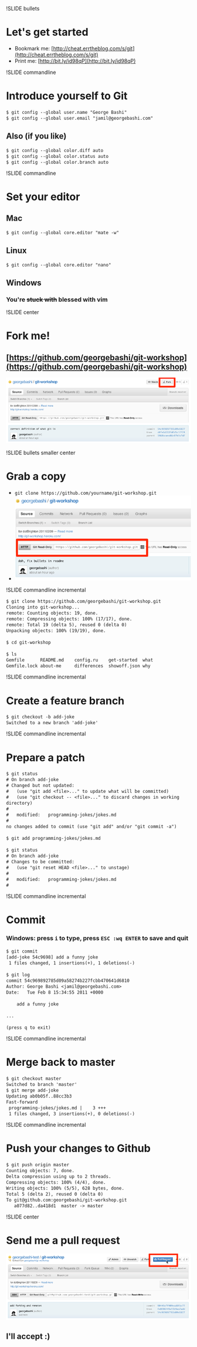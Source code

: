 !SLIDE bullets
# Let's get started #
* Bookmark me: [http://cheat.errtheblog.com/s/git](http://cheat.errtheblog.com/s/git)
* Print me: [http://bit.ly/id98qP](http://bit.ly/id98qP)

!SLIDE commandline
# Introduce yourself to Git #
    $ git config --global user.name "George Bashi"
    $ git config --global user.email "jamil@georgebashi.com"
## Also (if you like) ##
    $ git config --global color.diff auto
    $ git config --global color.status auto
    $ git config --global color.branch auto

!SLIDE commandline
# Set your editor #
## Mac ##
    $ git config --global core.editor "mate -w"
## Linux ##
    $ git config --global core.editor "nano"
## Windows ##
### You're <del>stuck with</del> blessed with vim ###

!SLIDE center
# Fork me! #
## [https://github.com/georgebashi/git-workshop](https://github.com/georgebashi/git-workshop) ##
![fork](fork.png)

!SLIDE bullets smaller center
# Grab a copy #
* `git clone https://github.com/yourname/git-workshop.git`
* ![url](url.png)

!SLIDE commandline incremental

    $ git clone https://github.com/georgebashi/git-workshop.git
    Cloning into git-workshop...
    remote: Counting objects: 19, done.
    remote: Compressing objects: 100% (17/17), done.
    remote: Total 19 (delta 5), reused 0 (delta 0)
    Unpacking objects: 100% (19/19), done.
    
    $ cd git-workshop
    
    $ ls
    Gemfile      README.md    config.ru    get-started  what
    Gemfile.lock about-me     differences  showoff.json why

!SLIDE commandline incremental
# Create a feature branch #
    $ git checkout -b add-joke
    Switched to a new branch 'add-joke'

!SLIDE commandline incremental
# Prepare a patch #
    $ git status
    # On branch add-joke
    # Changed but not updated:
    #   (use "git add <file>..." to update what will be committed)
    #   (use "git checkout -- <file>..." to discard changes in working directory)
    #
    #	modified:   programming-jokes/jokes.md
    #
    no changes added to commit (use "git add" and/or "git commit -a")

    $ git add programming-jokes/jokes.md
    
    $ git status
    # On branch add-joke
    # Changes to be committed:
    #   (use "git reset HEAD <file>..." to unstage)
    #
    #	modified:   programming-jokes/jokes.md
    #

!SLIDE commandline incremental
# Commit #
### Windows: press `i` to type, press `ESC :wq ENTER` to save and quit ###
    $ git commit
    [add-joke 54c9698] add a funny joke
     1 files changed, 1 insertions(+), 1 deletions(-)
    
    $ git log
    commit 54c969892785d09a58274b227fcbb470641d6810
    Author: George Bashi <jamil@georgebashi.com>
    Date:   Tue Feb 8 15:34:55 2011 +0000

        add a funny joke

    ...

    (press q to exit)

!SLIDE commandline incremental
# Merge back to master #
    $ git checkout master
    Switched to branch 'master'
    $ git merge add-joke
    Updating ab0b05f..88cc3b3
    Fast-forward
     programming-jokes/jokes.md |    3 +++
     1 files changed, 3 insertions(+), 0 deletions(-)

!SLIDE commandline incremental
# Push your changes to Github #
    $ git push origin master
    Counting objects: 7, done.
    Delta compression using up to 2 threads.
    Compressing objects: 100% (4/4), done.
    Writing objects: 100% (5/5), 628 bytes, done.
    Total 5 (delta 2), reused 0 (delta 0)
    To git@github.com:georgebashi/git-workshop.git
       a077d82..da418d1  master -> master

!SLIDE center
# Send me a pull request #
![pull-request](pull-request.png)
## I'll accept :) ##
